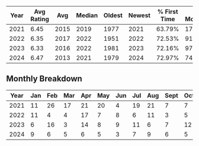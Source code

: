 | Year | Avg Rating | Avg | Median | Oldest | Newest | % First Time | # Movies |
|------|------------|-----|--------|--------|--------|--------------|----------|
| 2021 | 6.45 | 2015 | 2019 | 1977 | 2021 | 63.79% | 174 |
| 2022 | 6.35 | 2017 | 2022 | 1951 | 2022 | 72.53% | 91 |
| 2023 | 6.33 | 2016 | 2022 | 1981 | 2023 | 72.16% | 97 |
| 2024 | 6.47 | 2013 | 2021 | 1979 | 2024 | 72.97% | 74 |

## Monthly Breakdown
| Year | Jan | Feb | Mar | Apr | May | Jun | Jul | Aug | Sept | Oct | Nov | Dec |
|------|-----|-----|-----|-----|-----|-----|-----|-----|------|-----|-----|-----|
| 2021 | 11 | 26 | 17 | 21 | 20 | 4 | 19 | 21 | 7 | 7 | 16 | 5 |
| 2022 | 11 | 4 | 4 | 17 | 7 | 8 | 6 | 11 | 3 | 5 | 7 | 8 |
| 2023 | 6 | 16 | 3 | 14 | 8 | 9 | 11 | 6 | 7 | 12 | 3 | 2 |
| 2024 | 9 | 6 | 5 | 6 | 5 | 3 | 7 | 9 | 6 | 5 | 6 | 7 |
